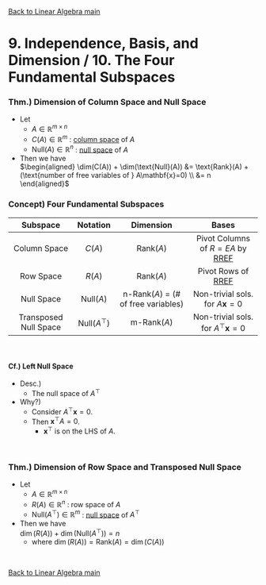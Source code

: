 [Back to Linear Algebra main](../../main.md)

# 9. Independence, Basis, and Dimension / 10. The Four Fundamental Subspaces
### Thm.) Dimension of Column Space and Null Space
- Let
  - $`A\in\mathbb{R}^{m\times n}`$
  - $`C(A) \in\mathbb{R}^m`$ : [column space](0506.md#concept-column-space) of $`A`$
  - $`\text{Null}(A) \in\mathbb{R}^n`$ : [null space](0506.md#concept-null-space) of $`A`$
- Then we have   
  $`\begin{aligned}
    \dim(C(A)) + \dim(\text{Null}(A)) &= \text{Rank}(A) + (\text{number of free variables of } A\mathbf{x}=0) \\
    &= n
  \end{aligned}`$

### Concept) Four Fundamental Subspaces
|Subspace|Notation|Dimension|Bases|
|:-:|:-:|:-:|:-:|
|Column Space|$`C(A)`$|$`\text{Rank}(A)`$|Pivot Columns of $`R= EA`$ by [RREF](0708.md#concept-reduced-row-echelon-form-rref)|
|Row Space|$`R(A)`$|$`\text{Rank}(A)`$|Pivot Rows of [RREF](0708.md#concept-reduced-row-echelon-form-rref)|
|Null Space|$`\text{Null}(A)`$|n-$`\text{Rank}(A)`$ = (# of free variables)|Non-trivial sols. for $`A\mathbf{x}=0`$|
|Transposed Null Space|$`\text{Null}(A^\top)`$|m-$`\text{Rank}(A)`$|Non-trivial sols. for $`A^\top\mathbf{x}=0`$|

<br>

#### Cf.) Left Null Space
- Desc.)
  - The null space of $`A^\top`$
- Why?)
  - Consider $`A^\top\mathbf{x}=0`$.
  - Then  $`\mathbf{x}^\top A=0`$.
    - $`\mathbf{x}^\top`$ is on the LHS of $`A`$.

<br>

### Thm.) Dimension of Row Space and Transposed Null Space
- Let
  - $`A\in\mathbb{R}^{m\times n}`$
  - $`R(A) \in\mathbb{R}^n`$ : row space of $`A`$
  - $`\text{Null}(A^\top) \in\mathbb{R}^m`$ : [null space](0506.md#concept-null-space) of $`A^\top`$
- Then we have   
  $`\dim(R(A)) + \dim(\text{Null}(A^\top)) = n`$
  - where $`\dim(R(A)) = \text{Rank}(A) = \dim(C(A))`$



<br>

[Back to Linear Algebra main](../../main.md)